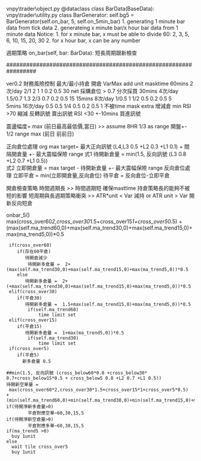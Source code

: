         
vnpy\trader\object.py   @dataclass  class BarData(BaseData):
vnpy\trader\utility.py              class BarGenerator:
 self.bg5 = BarGenerator(self.on_bar, 5, self.on_5min_bar)
    1. generating 1 minute bar data from tick data
    2. generateing x minute bar/x hour bar data from 1 minute data
    Notice:
    1. for x minute bar, x must be able to divide 60: 2, 3, 5, 6, 10, 15, 20, 30
    2. for x hour bar, x can be any number

週期策略    on_bar(self, bar: BarData): 短長周期跟新檢查

#################################################################


ver0.2
    財務風險控制   最大/最小持倉  開倉   VarMax  add  unit       masktime
   60mins 2次/day     2/1    2    1       1     0.2  0.5        30           net 採購倉位 > 0.7 分次採買
   30mins 4次/day   1.5/0.7  1.3 2/3    0.7     0.2  0.5         15
   15mins 8次/day     1/0.5  1    1/2    0.5     0.2  0.5         5    
   5mins 16次/day       0.5  0.5  1/4    0.5     0.2  0.5         1
   不被time mask extra 增減倉 min RSI >70 縮減 反轉訊號  賣出訊號  RSI <30 +-10mins 買進訊號
   
   震盪幅度= max (前日最高最低價,當日) >> assume 8HR  1/3 as range 開盤+- 1/2 range
   max (前日 前前日)
        
 正向倉位處理
   org   max target= 最大正向訊號 (L4,L3 0.5 +L2 0.3 +L1 0.1) + 間隔開倉量 +- 最大震幅保險 range
   式1   待開新倉量 = min(1.5, 反向訊號 (L3 0.8 +L2 0.7 +L1 0.5))            
   式2   立即開倉量 = max target - 待開新倉量 +- 最大震幅保險 range
 反向倉位處理
   立即平倉 = min(立即開倉量,反向倉位)
   待平倉   = 反向倉位-立即平倉
 
開倉檢查策略 時間週期長 >> 時間週期短 確保masttime 持倉策略長的能夠不被短的影響
短周期與長週期策略衝突  >> ATR*unit < Var 減持 or ATR unit > Var 開新反向短倉


onbar_5()
     max(cross_over60*2,cross_over30*1.5+cross_over15*1+cross_over5*0.5)
     +(max(self.ma_trend60,0)+max(self.ma_trend30,0)+max(self.ma_trend15,0)+max(ma_trend5,0))*0.5
      
     if(cross_over60) 
        if(存在60平倉) 
           待開倉減少
            待開新多倉量 =  2+(max(self.ma_trend30,0)+max(self.ma_trend15,0)+max(ma_trend5,0))*0.5
        else
           待開新多倉量 =  2+(+max(self.ma_trend30,0)+max(self.ma_trend15,0)+max(ma_trend5,0))*0.5
     elif(cross_over30) 
        if(平倉30)  
           待開新多倉量 =  1.5+max(self.ma_trend15,0)+max(ma_trend5,0))*0.5
            if(self.ma_trend60) 
                time limit set
     elif(cross_over15) 
        if(平倉15)  
           待開新多倉量 =  1+max(ma_trend5,0))*0.5
            if(self.ma_trend30) 
                time limit set
     if(cross_over5) 
        if(平倉5)  
          新多倉量 0.5       

    ##min(1.5, 反向訊號 (cross_below60*0.8 +cross_below30* 0.7+cross_below15*0.5 + cross_below5 0.8 +L2 0.7 +L1 0.5))
    待開新空單量 =
     max(cross_over60*2,cross_over30*1.5+cross_over15*1+cross_over5*0.5)
    +(min(self.ma_trend60,0)+min(self.ma_trend30,0)+min(self.ma_trend15,0)+min(ma_trend5,0))*0.5
    if(待開淨新多倉量>0) 
            平倉對應空單~60,30,15,5
    if(待開淨新空倉量>0)
            平倉對應多單~60,30,15,5
    if(ma_trend5 >0) 
      buy 1unit
    else
      wait tile cross_over5
      buy 1unit
 
